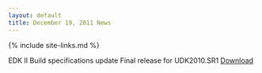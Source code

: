 ```yaml
---
layout: default
title: December 19, 2011 News
---
```

{% include site-links.md %}

EDK II Build specifications update Final release for UDK2010.SR1 [Download]({{wiki}}/EDK_II_Specifications)